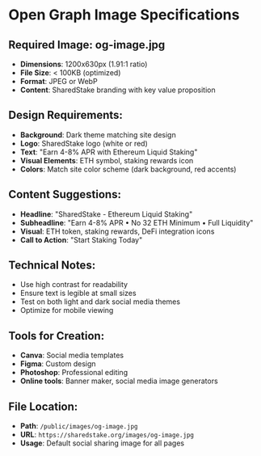 # Open Graph Image Specifications

## Required Image: og-image.jpg
- **Dimensions**: 1200x630px (1.91:1 ratio)
- **File Size**: < 100KB (optimized)
- **Format**: JPEG or WebP
- **Content**: SharedStake branding with key value proposition

## Design Requirements:
- **Background**: Dark theme matching site design
- **Logo**: SharedStake logo (white or red)
- **Text**: "Earn 4-8% APR with Ethereum Liquid Staking"
- **Visual Elements**: ETH symbol, staking rewards icon
- **Colors**: Match site color scheme (dark background, red accents)

## Content Suggestions:
- **Headline**: "SharedStake - Ethereum Liquid Staking"
- **Subheadline**: "Earn 4-8% APR • No 32 ETH Minimum • Full Liquidity"
- **Visual**: ETH token, staking rewards, DeFi integration icons
- **Call to Action**: "Start Staking Today"

## Technical Notes:
- Use high contrast for readability
- Ensure text is legible at small sizes
- Test on both light and dark social media themes
- Optimize for mobile viewing

## Tools for Creation:
- **Canva**: Social media templates
- **Figma**: Custom design
- **Photoshop**: Professional editing
- **Online tools**: Banner maker, social media image generators

## File Location:
- **Path**: `/public/images/og-image.jpg`
- **URL**: `https://sharedstake.org/images/og-image.jpg`
- **Usage**: Default social sharing image for all pages